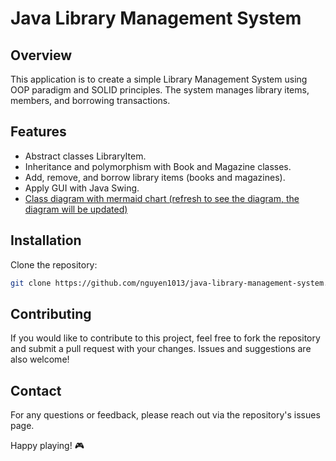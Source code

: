 # Java Library Management System

## Overview
This application is to create a simple Library Management System using OOP paradigm and SOLID principles. The system manages library items, members, and borrowing transactions.

## Features
- Abstract classes LibraryItem.
- Inheritance and polymorphism with Book and Magazine classes.
- Add, remove, and borrow library items (books and magazines).
- Apply GUI with Java Swing.
- [Class diagram with mermaid chart (refresh to see the diagram, the diagram will be updated)](https://mermaid.live/edit#pako:eNqNk01uwjAQha8SuRtoyQUshNQKqUKCFayqbCbxEKz6B9ljKkrh7A0GFIdCRRZR_OaT3xt7smOVFcg4qxR4P5ZQO9CFKUx2fqKeTWXpwG1nYKBGl-3aeq5OpQmh9rwBPR2mrXRoyRcQIqn0ZPPiWaL0E9ahtht8BN9f0naSHoE05nAIpScHFY1GSXgp2sUTbEAqKKWStE1kEXBhx0CYxKvIup4UaeJ3pInopYr0r6cdFXb00jpnv2JT_edOzxScOek3e3uz9rNz9iRJIc_m5KSp_8YbZBFIvWukxVG7G-im8Qxq-JYGO-bS-_CveQSuzCdH7VHzq6nL81F6vR0m3vfwJ8_jId0pXdpgA6bRaZCiGfzYUsFohRoLxptPgUsIigpWmH2DQiA735qKcXIBB8zZUK8YX4LyzSqsRTMa5x_ngqzBfFirz9D-F93cCYg)

## Installation
Clone the repository:
 ```bash
git clone https://github.com/nguyen1013/java-library-management-system.git
```

## Contributing
If you would like to contribute to this project, feel free to fork the repository and submit a pull request with your changes. Issues and suggestions are also welcome!

## Contact
For any questions or feedback, please reach out via the repository's issues page.

Happy playing! 🎮
